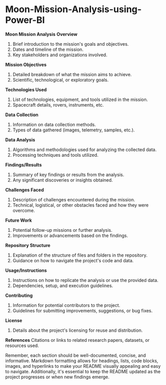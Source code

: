 # Moon-Mission-Analysis-using-Power-BI

**Moon Mission Analysis**
**Overview**
1) Brief introduction to the mission's goals and objectives.
2) Dates and timeline of the mission.
3) Key stakeholders and organizations involved.

**Mission Objectives**
1) Detailed breakdown of what the mission aims to achieve.
2) Scientific, technological, or exploratory goals.
   
**Technologies Used**
1) List of technologies, equipment, and tools utilized in the mission.
2) Spacecraft details, rovers, instruments, etc.
   
**Data Collection**
1) Information on data collection methods.
2) Types of data gathered (images, telemetry, samples, etc.).
   
**Data Analysis**
1) Algorithms and methodologies used for analyzing the collected data.
2) Processing techniques and tools utilized.
   
**Findings/Results**
1) Summary of key findings or results from the analysis.
2) Any significant discoveries or insights obtained.
   
**Challenges Faced**
1) Description of challenges encountered during the mission.
2) Technical, logistical, or other obstacles faced and how they were overcome.

**Future Work**
1) Potential follow-up missions or further analysis.
2) Improvements or advancements based on the findings.
   
**Repository Structure**
1) Explanation of the structure of files and folders in the repository.
2) Guidance on how to navigate the project's code and data.
   
**Usage/Instructions**
1) Instructions on how to replicate the analysis or use the provided data.
2) Dependencies, setup, and execution guidelines.
   
**Contributing**
1) Information for potential contributors to the project.
2) Guidelines for submitting improvements, suggestions, or bug fixes.
   
**License**
1) Details about the project's licensing for reuse and distribution.
   
**References**
  Citations or links to related research papers, datasets, or resources used.

Remember, each section should be well-documented, concise, and informative. Markdown formatting allows for headings, lists, code blocks, images, and hyperlinks to make your README visually appealing and easy to navigate. Additionally, it's essential to keep the README updated as the project progresses or when new findings emerge.
